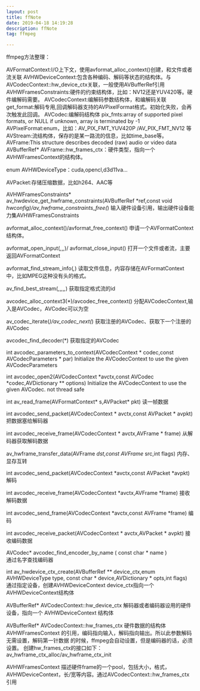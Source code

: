 ```yaml
---
layout: post
title: ffNote
date: 2019-04-18 14:19:28
description: ffNote
tag: ffmpeg

---
```

ffmpeg方法整理：

AVFormatContext:I/O上下文，使用avformat_alloc_context()创建，和文件或者流关联
AVHWDeviceContext:包含各种编码、解码等状态的结构体。与AVCodecContext::hw_device_ctx关联，一般使用AVBufferRef引用
AVHWFramesConstraints:硬件的约束结构体，比如：NV12还是YUV420等。硬件编解码需要。
AVCodecContext:编解码参数结构体，和编解码关联
	get_format:解码专用,回调解码器支持的AVPixelFormat格式。初始化失败，会再次触发此回调。
AVCodec:编解码结构体
	pix_fmts:array of supported pixel formats, or NULL if unknown, array is terminated by -1 
AVPixelFormat:enum，比如：AV_PIX_FMT_YUV420P /AV_PIX_FMT_NV12 等
AVStream:流结构体，保存的是某一路流的信息，比如time_base等。
AVFrame:This structure describes decoded (raw) audio or video data
	AVBufferRef* AVFrame::hw_frames_ctx：硬件类型，指向一个AVHWFramesContext的结构体。

enum AVHWDeviceType：cuda,opencl,d3d11va...


AVPacket:存储压缩数据，比如h264、AAC等


AVHWFramesConstraints* av_hwdevice_get_hwframe_constraints(AVBufferRef *ref,const void *hwconfig)/av_hwframe_constraints_free(*)
输入硬件设备引用，输出硬件设备能力集AVHWFramesConstraints

avformat_alloc_context()/avformat_free_context() 
申请一个AVFormatContext结构体。

avformat_open_input(*,*,*,*)/ avformat_close_input()
打开一个文件或者流，主要返回AVFormatContext

avformat_find_stream_info(*,*)
读取文件信息，内容存储在AVFormatContext中，比如MPEG这种没有头的格式。

av_find_best_stream(*,*,*,*,*,*)
获取指定格式流的id

avcodec_alloc_context3(*)/avcodec_free_context()
分配AVCodecContext,输入是AVCodec，AVCodec可以为空

av_codec_iterate(*)/av_codec_next(*)
获取注册的AVCodec、获取下一个注册的AVCodec

avcodec_find_decoder(*)
获取指定的AVCodec

int avcodec_parameters_to_context(AVCodecContext * codec,const AVCodecParameters * 	par)
Initialize the AVCodecContext to use the given AVCodecParameters

int avcodec_open2(AVCodecContext *avctx,const AVCodec *codec,AVDictionary ** options)
Initialize the AVCodecContext to use the given AVCodec.	not thread safe

int av_read_frame(AVFormatContext* s,AVPacket* pkt)	
读一帧数据


int avcodec_send_packet(AVCodecContext * avctx,const AVPacket * avpkt)	
把数据塞给解码器

int avcodec_receive_frame(AVCodecContext * avctx,AVFrame * frame)
从解码器获取解码数据

av_hwframe_transfer_data(AVFrame *dst,const AVFrame* src,int flags)	
内存、显存互转

int avcodec_send_packet(AVCodecContext *avctx,const AVPacket *avpkt)	
解码

int avcodec_receive_frame(AVCodecContext *avctx,AVFrame *frame)
接收解码数据

int avcodec_send_frame(AVCodecContext *avctx,const AVFrame *frame)
编码

int avcodec_receive_packet(AVCodecContext * avctx,AVPacket * avpkt)
接收编码数据


AVCodec* avcodec_find_encoder_by_name	(	const char * 	name	)	
通过名字查找编码器

int av_hwdevice_ctx_create(AVBufferRef ** device_ctx,enum AVHWDeviceType 	type,
const char * device,AVDictionary * opts,int flags)	
通过指定设备，创建AVHWDeviceContext
device_ctx指向一个AVHWDeviceContext结构体

AVBufferRef* AVCodecContext::hw_device_ctx
解码器或者编码器设用的硬件设备，指向一个 AVHWDeviceContext 结构体

AVBufferRef* AVCodecContext::hw_frames_ctx
硬件数据的结构体 AVHWFramesContext 的引用，编码指向输入，解码指向输出。所以此参数解码无需设置，解码第一针数据
的时候，ffmpeg会自动设置，但是编码器的话，必须设置。
创建hw_frames_ctx的接口如下：av_hwframe_ctx_alloc/av_hwframe_ctx_init

AVHWFramesContext
描述硬件frame的一个pool，包括大小，格式，AVHWDeviceContext，长/宽等内容。通过AVCodecContext::hw_frames_ctx引用



